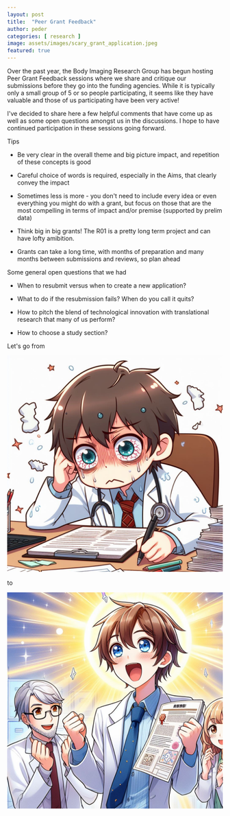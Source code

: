 ```yaml
---
layout: post
title:  "Peer Grant Feedback"
author: peder
categories: [ research ]
image: assets/images/scary_grant_application.jpeg
featured: true
---
```


Over the past year, the Body Imaging Research Group has begun hosting Peer Grant Feedback sessions where we share and critique our submissions before they go into the funding agencies.  While it is typically only a small group of 5 or so people participating, it seems like they have valuable and those of us participating have been very active!

I've decided to share here a few helpful comments that have come up as well as some open questions amongst us in the discussions.  I hope to have continued participation in these sessions going forward.

Tips

* Be very clear in the overall theme and big picture impact, and repetition of these concepts is good

* Careful choice of words is required, especially in the Aims, that clearly convey the impact

* Sometimes less is more - you don't need to include every idea or even everything you might do with a grant, but focus on those that are the most compelling in terms of impact and/or premise (supported by prelim data)

* Think big in big grants!  The R01 is a pretty long term project and can have lofty amibition.

* Grants can take a long time, with months of preparation and many months between submissions and reviews, so plan ahead

Some general open questions that we had

* When to resubmit versus when to create a new application?

* What to do if the resubmission fails?  When do you call it quits?

* How to pitch the blend of technological innovation with translational research that many of us perform?

* How to choose a study section?

Let's go from

![Frustrated grant writer](../assets/images/researcher_writing_grant-anime.jpeg)

to

![Overjoyed grant writer](../assets/images/researcher_receiving_grant-anime.jpeg)
